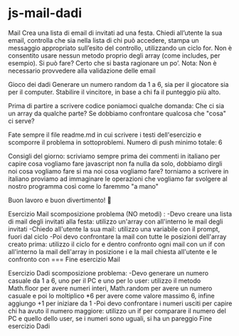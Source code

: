 js-mail-dadi
===
Mail
Crea una lista di email di invitati ad una festa.
Chiedi all’utente la sua email,
controlla che sia nella lista di chi può accedere,
stampa un messaggio appropriato sull’esito del controllo, utilizzando un ciclo for.
Non è consentito usare nessun metodo proprio degli array (come includes, per esempio).
Si può fare? Certo che si basta ragionare un po’.
Nota: 
Non è necessario provvedere alla validazione delle email

Gioco dei dadi
Generare un numero random da 1 a 6, sia per il giocatore sia per il computer.
Stabilire il vincitore, in base a chi fa il punteggio più alto.

Prima di partire a scrivere codice poniamoci qualche domanda:
Che ci sia un array da qualche parte?
Se dobbiamo confrontare qualcosa che "cosa" ci serve?

Fate sempre il file readme.md in cui scrivere i testi dell'esercizio e scomporre il problema in sottoproblemi. 
Numero di push minimo totale: 6

Consigli del giorno:
scriviamo sempre prima dei commenti in italiano per capire cosa vogliamo fare
javascript non fa nulla da solo, dobbiamo dirgli noi cosa vogliamo fare
si ma noi cosa vogliamo fare?
torniamo a scrivere in italiano
proviamo ad immaginare le operazioni che vogliamo far svolgere al nostro programma così come lo faremmo "a mano"

Buon lavoro e buon divertimento! 🙂


Esercizio Mail scomposizione problema (NO metodi) :
-Devo creare una lista di mail degli invitati alla festa: utilizzo un'array con all'interno le mail degli invitati
-Chiedo all'utente la sua mail: utilizzo una variabile con il prompt, fuori dal ciclo 
-Poi devo confrontare la mail con tutte le posizioni dell'array creato prima: utilizzo il ciclo for e dentro confronto ogni mail con un if con all'interno la mail dell'array in posizione i e la mail chiesta all'utente e le confronto con ===
Fine esercizio Mail

Esercizio Dadi scomposizione problema:
-Devo generare un numero casuale da 1 a 6, uno per il PC e uno per lo user: utilizzo il metodo Math.floor per avere numeri interi, Math.random per avere un numero casuale e poi lo moltiplico *6 per avere come valore massimo 6, infine aggiungo +1 per iniziare da 1 
-Poi devo confrontare i numeri usciti per capire chi ha avuto il numero maggiore: utilizzo un if per comparare il numero del PC e quello dello user, se i numeri sono uguali, si ha un pareggio
Fine esercizio Dadi